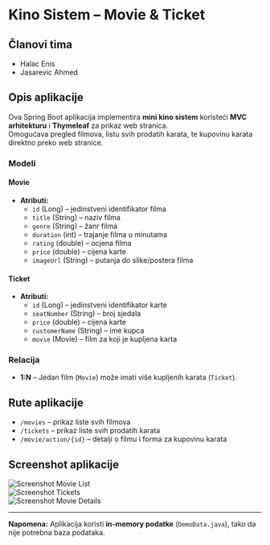 # Kino Sistem – Movie & Ticket

## Članovi tima
- Halac Enis
- Jasarevic Ahmed

## Opis aplikacije
Ova Spring Boot aplikacija implementira **mini kino sistem** koristeći **MVC arhitekturu** i **Thymeleaf** za prikaz web stranica.  
Omogućava pregled filmova, listu svih prodatih karata, te kupovinu karata direktno preko web stranice.

### Modeli

#### Movie
- **Atributi:**
  - `id` (Long) – jedinstveni identifikator filma
  - `title` (String) – naziv filma
  - `genre` (String) – žanr filma
  - `duration` (int) – trajanje filma u minutama
  - `rating` (double) – ocjena filma
  - `price` (double) – cijena karte
  - `imageUrl` (String) – putanja do slike/postera filma

#### Ticket
- **Atributi:**
  - `id` (Long) – jedinstveni identifikator karte
  - `seatNumber` (String) – broj sjedala
  - `price` (double) – cijena karte
  - `customerName` (String) – ime kupca
  - `movie` (Movie) – film za koji je kupljena karta

### Relacija
- **1:N** – Jedan film (`Movie`) može imati više kupljenih karata (`Ticket`).

## Rute aplikacije
- `/movies` – prikaz liste svih filmova  
- `/tickets` – prikaz liste svih prodatih karata  
- `/movie/action/{id}` – detalji o filmu i forma za kupovinu karata  

## Screenshot aplikacije

![Screenshot Movie List](./screenshots/movies.png)  
![Screenshot Tickets](./screenshots/tickets.png)  
![Screenshot Movie Details](./screenshots/action.png)  

---

**Napomena:** Aplikacija koristi **in-memory podatke** (`DemoData.java`), tako da nije potrebna baza podataka.  

